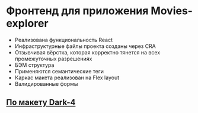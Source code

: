 # Фронтенд для приложения Movies-explorer

* Реализована функциональность React
* Инфраструктурные файлы проекта созданы через CRA
* Отзывчивая вёрстка, которая корректно тянется на всех промежуточных разрешениях
* БЭМ структура
* Применяются семантические теги
* Каркас макета реализован на Flex layout
* Валидированные формы


## [По макету Dark-4](https://www.figma.com/file/6FMWkB94wE7KTkcCgUXtnC/light-1?node-id=1%3A9792&mode=dev)
